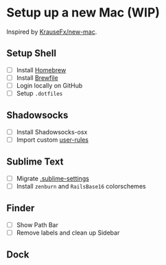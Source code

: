 # Setup up a new Mac (WIP)

Inspired by [KrauseFx/new-mac](https://github.com/KrauseFx/new-mac).

## Setup Shell

- [ ] Install [Homebrew](https://brew.sh)
- [ ] Install [Brewfile](https://github.com/crispgm/dotfiles/blob/master/Mac/Brewfile)
- [ ] Login locally on GitHub
- [ ] Setup `.dotfiles`

## Shadowsocks

- [ ] Install Shadowsocks-osx
- [ ] Import custom [user-rules](https://github.com/crispgm/dotfiles/tree/master/Shadowsocks)

## Sublime Text

- [ ] Migrate [.sublime-settings](https://github.com/crispgm/dotfiles/tree/master/Mac/Apps/Sublime)
- [ ] Install `zenburn` and `RailsBase16` colorschemes

## Finder

- [ ] Show Path Bar
- [ ] Remove labels and clean up Sidebar

## Dock
